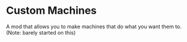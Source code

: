Custom Machines
==============
A mod that allows you to make machines that do what you want them to.
(Note: barely started on this)
